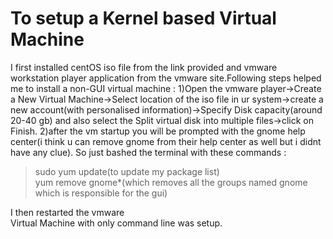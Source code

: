 # To setup a Kernel based Virtual Machine

I first installed centOS iso file from the link provided and vmware workstation player application from the vmware site.Following steps helped me to install a non-GUI virtual machine :
1)Open the vmware player->Create a New Virtual Machine->Select location of the iso file in ur system->create a new account(with personalised information)->Specify Disk capacity(around 20-40 gb) and also select the Split virtual disk into multiple files->click on Finish.
2)after the vm startup you will be prompted with the gnome help center(i think u can remove gnome from their help center as well but i didnt have any clue). So just bashed the terminal with these commands :
>sudo yum update(to update my package list)<br>
>yum remove gnome*(which removes all the groups named gnome which is responsible for the gui)<br>

I then restarted the vmware<br>
Virtual Machine with only command line was setup. 
